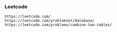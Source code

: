 ### Leetcode 


```
https://leetcode.com/
https://leetcode.com/problemset/database/
https://leetcode.com/problems/combine-two-tables/
```
